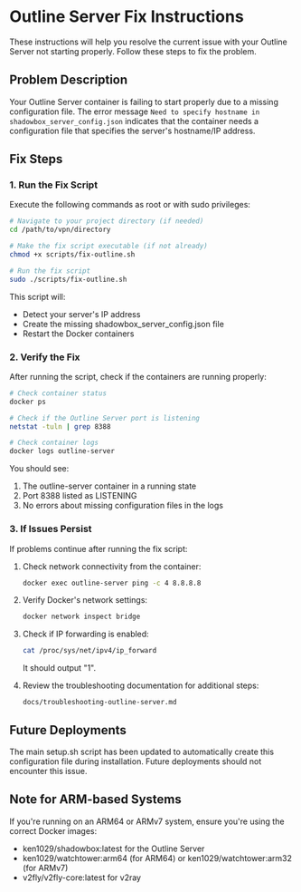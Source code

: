 # Outline Server Fix Instructions

These instructions will help you resolve the current issue with your Outline Server not starting properly. Follow these steps to fix the problem.

## Problem Description

Your Outline Server container is failing to start properly due to a missing configuration file. The error message `Need to specify hostname in shadowbox_server_config.json` indicates that the container needs a configuration file that specifies the server's hostname/IP address.

## Fix Steps

### 1. Run the Fix Script

Execute the following commands as root or with sudo privileges:

```bash
# Navigate to your project directory (if needed)
cd /path/to/vpn/directory

# Make the fix script executable (if not already)
chmod +x scripts/fix-outline.sh

# Run the fix script
sudo ./scripts/fix-outline.sh
```

This script will:
- Detect your server's IP address
- Create the missing shadowbox_server_config.json file
- Restart the Docker containers

### 2. Verify the Fix

After running the script, check if the containers are running properly:

```bash
# Check container status
docker ps

# Check if the Outline Server port is listening
netstat -tuln | grep 8388

# Check container logs
docker logs outline-server
```

You should see:
1. The outline-server container in a running state
2. Port 8388 listed as LISTENING
3. No errors about missing configuration files in the logs

### 3. If Issues Persist

If problems continue after running the fix script:

1. Check network connectivity from the container:
   ```bash
   docker exec outline-server ping -c 4 8.8.8.8
   ```

2. Verify Docker's network settings:
   ```bash
   docker network inspect bridge
   ```

3. Check if IP forwarding is enabled:
   ```bash
   cat /proc/sys/net/ipv4/ip_forward
   ```
   It should output "1".

4. Review the troubleshooting documentation for additional steps:
   ```
   docs/troubleshooting-outline-server.md
   ```

## Future Deployments

The main setup.sh script has been updated to automatically create this configuration file during installation. Future deployments should not encounter this issue.

## Note for ARM-based Systems

If you're running on an ARM64 or ARMv7 system, ensure you're using the correct Docker images:
- ken1029/shadowbox:latest for the Outline Server
- ken1029/watchtower:arm64 (for ARM64) or ken1029/watchtower:arm32 (for ARMv7)
- v2fly/v2fly-core:latest for v2ray